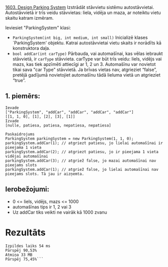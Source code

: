 [1603. Design Parking System](https://leetcode.com/problems/design-parking-system/description/)
Izstrādāt stāvvietu sistēmu autostāvvietai. Autostāvvietā ir trīs veidu stāvvietas: liela, vidēja un maza, ar noteiktu vietu skaitu katram izmēram.

Ieviesiet "ParkingSystem" klasi:

- `ParkingSystem(int big, int medium, int small)` Inicializē klases `ParkingSystem' objektu. Katrai autostāvvietai vietu skaits ir norādīts kā konstruktora daļa.
- `bool addCar(int carType)` Pārbauda, ​​vai automašīnai, kas vēlas iebraukt stāvvietā, ir `carType` stāvvieta. carType var būt trīs veidu: liels, vidējs vai mazs, kas tiek apzīmēti attiecīgi ar 1, 2 un 3. Automašīnu var novietot tikai sava "car Type" stāvvietā. Ja brīvas vietas nav, atgrieziet “false”, pretējā gadījumā novietojiet automašīnu tādā lieluma vietā un atgrieziet “true”.
 

## 1. piemērs:
```
Ievade
["ParkingSystem", "addCar", "addCar", "addCar", "addCar"]
[[1, 1, 0], [1], [2], [3], [1]]
Izvade
[nulle, patiesa, patiesa, nepatiesa, nepatiesa]

Paskaidrojums
ParkingSystem parkingSystem = new ParkingSystem(1, 1, 0);
parkingSystem.addCar(1); // atgriezt patiesu, jo lielai automašīnai ir pieejama 1 vieta
parkingSystem.addCar(2); // atgriezt patiesu, jo ir pieejama 1 vieta vidējai automašīnai
parkingSystem.addCar(3); // atgriež false, jo mazai automašīnai nav pieejams slots
parkingSystem.addCar(1); // atgriež false, jo lielai automašīnai nav pieejams slots. Tā jau ir aizņemta.
 ```

## Ierobežojumi:
- 0 <= liels, vidējs, mazs <= 1000
- automašīnas tips ir 1, 2 vai 3
- Uz addCar tiks veikti ne vairāk kā 1000 zvanu


# Rezultāts
```
Izpildes laiks 54 ms
Pārspēj 90,53%
Atmiņa 33 MB
Pārspēj 75,45%```